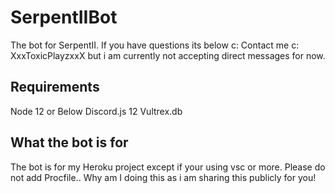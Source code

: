# SerpentIIBot
The bot for SerpentII. If you have questions its below c:
Contact me c: 
XxxToxicPlayzxxX but i am currently not accepting direct messages for now.


## Requirements

Node 12 or Below
Discord.js 12
Vultrex.db

## What the bot is for

The bot is for my Heroku project except if your using vsc or more. Please do not add Procfile..
Why am I doing this as i am sharing this publicly for you!
